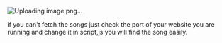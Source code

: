 ![Uploading image.png…]()



if you can't fetch the songs just check the port of your website you are running and change it in script,js 
you will find the song easily.
